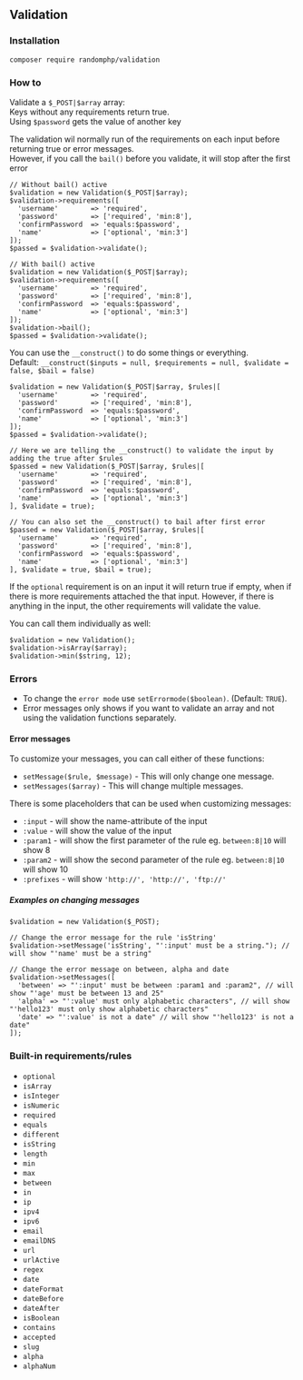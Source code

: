 ## Validation

### Installation
`composer require randomphp/validation`

### How to
Validate a `$_POST|$array` array:  
Keys without any requirements return true.  
Using `$password` gets the value of another key  

The validation wil normally run of the requirements on each input before returning true or error messages.  
However, if you call the `bail()` before you validate, it will stop after the first error

```
// Without bail() active
$validation = new Validation($_POST|$array);
$validation->requirements([
  'username'        => 'required',
  'password'        => ['required', 'min:8'],
  'confirmPassword  => 'equals:$password',
  'name'            => ['optional', 'min:3']
]);
$passed = $validation->validate();
```

```
// With bail() active
$validation = new Validation($_POST|$array);
$validation->requirements([
  'username'        => 'required',
  'password'        => ['required', 'min:8'],
  'confirmPassword  => 'equals:$password',
  'name'            => ['optional', 'min:3']
]);
$validation->bail();
$passed = $validation->validate();
```

You can use the `__construct()` to do some things or everything.    
Default: `__construct($inputs = null, $requirements = null, $validate = false, $bail = false)` 
```
$validation = new Validation($_POST|$array, $rules|[
  'username'        => 'required',
  'password'        => ['required', 'min:8'],
  'confirmPassword  => 'equals:$password',
  'name'            => ['optional', 'min:3']
]);
$passed = $validation->validate();
```

```
// Here we are telling the __construct() to validate the input by adding the true after $rules
$passed = new Validation($_POST|$array, $rules|[
  'username'        => 'required',
  'password'        => ['required', 'min:8'],
  'confirmPassword  => 'equals:$password',
  'name'            => ['optional', 'min:3']
], $validate = true);
```

```
// You can also set the __construct() to bail after first error
$passed = new Validation($_POST|$array, $rules|[
  'username'        => 'required',
  'password'        => ['required', 'min:8'],
  'confirmPassword  => 'equals:$password',
  'name'            => ['optional', 'min:3']
], $validate = true, $bail = true);
```

If the `optional` requirement is on an input it will return true if empty, when if there is more requirements attached the that input. However, if there is anything in the input, the other requirements will validate the value.  
   
You can call them individually as well:
```
$validation = new Validation();
$validation->isArray($array);
$validation->min($string, 12);
```

### Errors
- To change the `error mode` use `setErrormode($boolean)`. (Default: `TRUE`).
- Error messages only shows if you want to validate an array and not using the validation functions separately.

#### Error messages
To customize your messages, you can call either of these functions:
- `setMessage($rule, $message)` - This will only change one message.
- `setMessages($array)` - This will change multiple messages.

There is some placeholders that can be used when customizing messages:
- `:input` - will show the name-attribute of the input
- `:value` - will show the value of the input
- `:param1` - will show the first parameter of the rule eg. `between:8|10` will show 8
- `:param2` - will show the second parameter of the rule eg. `between:8|10` will show 10
- `:prefixes` - will show `'http://', 'http://', 'ftp://'`

##### Examples on changing messages
```
$validation = new Validation($_POST);

// Change the error message for the rule 'isString'
$validation->setMessage('isString', "':input' must be a string."); // will show "'name' must be a string"

// Change the error message on between, alpha and date
$validation->setMessages([
  'between' => "':input' must be between :param1 and :param2", // will show "'age' must be between 13 and 25"
  'alpha' => "':value' must only alphabetic characters", // will show "'hello123' must only show alphabetic characters"
  'date' => "':value' is not a date" // will show "'hello123' is not a date"
]);
```

### Built-in requirements/rules

- `optional`  
- `isArray`  
- `isInteger`  
- `isNumeric`  
- `required`  
- `equals`  
- `different`    
- `isString`  
- `length`  
- `min`  
- `max`  
- `between`  
- `in`  
- `ip`  
- `ipv4`  
- `ipv6`  
- `email`  
- `emailDNS`  
- `url`  
- `urlActive`  
- `regex`  
- `date`  
- `dateFormat`  
- `dateBefore`  
- `dateAfter`  
- `isBoolean`   
- `contains`  
- `accepted`  
- `slug`  
- `alpha`  
- `alphaNum`
